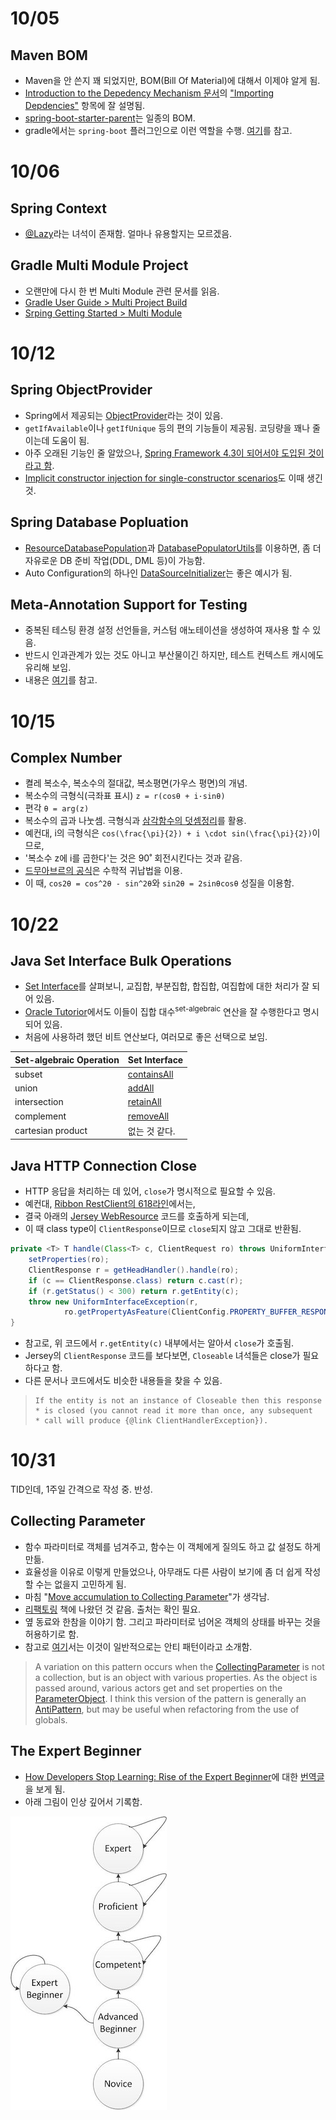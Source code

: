 # 10/05

## Maven BOM

- Maven을 안 쓴지 꽤 되었지만, BOM(Bill Of Material)에 대해서 이제야 알게 됨.
- [Introduction to the Depedency Mechanism 문서](https://maven.apache.org/guides/introduction/introduction-to-dependency-mechanism.html)의 ["Importing Depdencies"]() 항목에 잘 설명됨.
- [spring-boot-starter-parent](https://repo.maven.apache.org/maven2/org/springframework/boot/spring-boot-starter-parent/1.2.5.RELEASE/spring-boot-starter-parent-1.2.5.RELEASE.pom)는 일종의 BOM.
- gradle에서는 `spring-boot` 플러그인으로 이런 역할을 수행. [여기](https://docs.spring.io/spring-boot/docs/current/reference/html/build-tool-plugins-gradle-plugin.html#build-tool-plugins-gradle-dependency-management)를 참고.

# 10/06

## Spring Context

- [@Lazy](https://docs.spring.io/spring/docs/current/javadoc-api/org/springframework/context/annotation/Lazy.html)라는 녀석이 존재함. 얼마나 유용할지는 모르겠음.

## Gradle Multi Module Project

- 오랜만에 다시 한 번 Multi Module 관련 문서를 읽음.
- [Gradle User Guide > Multi Project Build](https://docs.gradle.org/current/userguide/multi_project_builds.html)
- [Srping Getting Started > Multi Module](https://spring.io/guides/gs/multi-module/)

# 10/12

## Spring ObjectProvider

- Spring에서 제공되는 [ObjectProvider](https://docs.spring.io/spring-framework/docs/current/javadoc-api/org/springframework/beans/factory/ObjectProvider.html)라는 것이 있음.
- `getIfAvailable`이나 `getIfUnique` 등의 편의 기능들이 제공됨. 코딩량을 꽤나 줄이는데 도움이 됨.
- 아주 오래된 기능인 줄 알았으나, [Spring Framework 4.3이 되어서야 도입된 것이라고 함](https://spring.io/blog/2016/03/04/core-container-refinements-in-spring-framework-4-3).
- [Implicit constructor injection for single-constructor scenarios](https://spring.io/blog/2016/03/04/core-container-refinements-in-spring-framework-4-3#implicit-constructor-injection-for-single-constructor-scenarios)도 이때 생긴 것.

## Spring Database Popluation

- [ResourceDatabasePopulation](https://docs.spring.io/spring-framework/docs/current/javadoc-api/org/springframework/jdbc/datasource/init/ResourceDatabasePopulator.html)과 [DatabasePopulatorUtils](https://docs.spring.io/spring/docs/current/javadoc-api/org/springframework/jdbc/datasource/init/DatabasePopulatorUtils.html)를 이용하면, 좀 더 자유로운 DB 준비 작업(DDL, DML 등)이 가능함.
- Auto Configuration의 하나인 [DataSourceInitializer](https://docs.spring.io/spring/docs/current/javadoc-api/org/springframework/jdbc/datasource/init/DataSourceInitializer.html)는 좋은 예시가 됨.

## Meta-Annotation Support for Testing

- 중복된 테스팅 환경 설정 선언들을, 커스텀 애노테이션을 생성하여 재사용 할 수 있음.
- 반드시 인과관계가 있는 것도 아니고 부산물이긴 하지만, 테스트 컨텍스트 캐시에도 유리해 보임.
- 내용은 [여기](https://docs.spring.io/spring/docs/current/spring-framework-reference/testing.html#integration-testing-annotations-meta)를 참고.

# 10/15

## Complex Number

- 켤레 복소수, 복소수의 절대값, 복소평면(가우스 평면)의 개념.
- 복소수의 극형식(극좌표 표시) `z = r(cosθ + i·sinθ)`
- 편각 `θ = arg(z)`
- 복소수의 곱과 나눗셈. 극형식과 [삼각함수의 덧셈정리](https://ko.wikipedia.org/wiki/%EC%82%BC%EA%B0%81%ED%95%A8%EC%88%98%EC%9D%98_%EB%8D%A7%EC%85%88%EC%A0%95%EB%A6%AC)를 활용.
- 예컨대, i의 극형식은 `cos(\frac{\pi}{2}) + i \cdot sin(\frac{\pi}{2})`이므로,
- '복소수 z에 i를 곱한다'는 것은 90˚ 회전시킨다는 것과 같음.
- [드무아브르의 공식](https://ko.wikipedia.org/wiki/%EB%93%9C%EB%AC%B4%EC%95%84%EB%B8%8C%EB%A5%B4%EC%9D%98_%EA%B3%B5%EC%8B%9D)은 수학적 귀납법을 이용.
- 이 때, `cos2θ = cos^2θ - sin^2θ`와 `sin2θ = 2sinθcosθ`  성질을 이용함.

# 10/22

## Java Set Interface Bulk Operations

- [Set Interface](https://docs.oracle.com/javase/7/docs/api/java/util/Set.html)를 살펴보니, 교집합, 부분집합, 합집합, 여집합에 대한 처리가 잘 되어 있음.
- [Oracle Tutorior](https://docs.oracle.com/javase/tutorial/collections/interfaces/set.html)에서도 이들이 집합 대수<sup>set-algebraic</sup> 연산을 잘 수행한다고 명시되어 있음.
- 처음에 사용하려 했던 비트 연산보다, 여러모로 좋은 선택으로 보임.

| Set-algebraic Operation | Set Interface                            |
| ----------------------- | ---------------------------------------- |
| subset                  | [containsAll](https://docs.oracle.com/javase/8/docs/api/java/util/Set.html#containsAll-java.util.Collection-) |
| union                   | [addAll](https://docs.oracle.com/javase/8/docs/api/java/util/Set.html#addAll-java.util.Collection-) |
| intersection            | [retainAll](https://docs.oracle.com/javase/8/docs/api/java/util/Set.html#retainAll-java.util.Collection-) |
| complement              | [removeAll](https://docs.oracle.com/javase/8/docs/api/java/util/Set.html#removeAll-java.util.Collection-) |
| cartesian product       | 없는 것 같다.                                 |

## Java HTTP Connection Close

- HTTP 응답을 처리하는 데 있어, `close`가 명시적으로 필요할 수 있음.
- 예컨대, [Ribbon RestClient의 618라인](https://github.com/Netflix/ribbon/blob/master/ribbon-httpclient/src/main/java/com/netflix/niws/client/http/RestClient.java#L618)에서는,
- 결국 아래의 [Jersey WebResource](http://javadox.com/com.sun.jersey/jersey-bundle/1.18/com/sun/jersey/api/client/WebResource.html) 코드를 호출하게 되는데,
- 이 때 class type이 `ClientResponse`이므로 `close`되지 않고 그대로 반환됨.

```java
private <T> T handle(Class<T> c, ClientRequest ro) throws UniformInterfaceException, ClientHandlerException {
    setProperties(ro);
    ClientResponse r = getHeadHandler().handle(ro);
    if (c == ClientResponse.class) return c.cast(r);
    if (r.getStatus() < 300) return r.getEntity(c);
    throw new UniformInterfaceException(r,
            ro.getPropertyAsFeature(ClientConfig.PROPERTY_BUFFER_RESPONSE_ENTITY_ON_EXCEPTION, true));
}
```

- 참고로, 위 코드에서 `r.getEntity(c)` 내부에서는 알아서 `close`가 호출됨.
- Jersey의 `ClientResponse` 코드를 보다보면, `Closeable` 녀석들은 close가 필요하다고 함.
- 다른 문서나 코드에서도 비슷한 내용들을 찾을 수 있음.

> ```
> If the entity is not an instance of Closeable then this response
> * is closed (you cannot read it more than once, any subsequent
> * call will produce {@link ClientHandlerException}).
> ```

# 10/31

TID인데, 1주일 간격으로 작성 중. 반성.

## Collecting Parameter

- 함수 파라미터로 객체를 넘겨주고, 함수는 이 객체에게 질의도 하고 값 설정도 하게 만듦.
- 효율성을 이유로 이렇게 만들었으나, 아무래도 다른 사람이 보기에 좀 더 쉽게 작성할 수는 없을지 고민하게 됨.
- 마침 "[Move accumulation to Collecting Parameter](https://www.industriallogic.com/xp/refactoring/accumulationToCollection.html)"가 생각남.
- [리팩토링](http://www.yes24.co.kr/24/goods/267290) 책에 나왔던 것 같음. 출처는 확인 필요.
- 옆 동료와 한참을 이야기 함. 그리고 파라미터로 넘어온 객체의 상태를 바꾸는 것을 허용하기로 함.
- 참고로 [여기](http://wiki.c2.com/?CollectingParameter)서는 이것이 일반적으로는 안티 패턴이라고 소개함.

> A variation on this pattern occurs when the [CollectingParameter](http://wiki.c2.com/?CollectingParameter) is not a collection, but is an object with various properties. As the object is passed around, various actors get and set properties on the [ParameterObject](http://wiki.c2.com/?ParameterObject). I think this version of the pattern is generally an [AntiPattern](http://wiki.c2.com/?AntiPattern), but may be useful when refactoring from the use of globals.

## The Expert Beginner

- [How Developers Stop Learning: Rise of the Expert Beginner](https://www.daedtech.com/how-developers-stop-learning-rise-of-the-expert-beginner/)에 대한 [번역글](https://medium.com/@jwyeom63/%EB%8D%94-%EC%9D%B4%EC%83%81-%EB%B0%B0%EC%9A%B0%EB%A0%A4-%ED%95%98%EC%A7%80-%EC%95%8A%EB%8A%94-%EA%B0%9C%EB%B0%9C%EC%9E%90-expert-beginner%EC%9D%98-%EB%93%B1%EC%9E%A5-dd40)을 보게 됨.
- 아래 그림이 인상 깊어서 기록함.

![novice-to-expert](novice-to-expert.jpeg)

# 